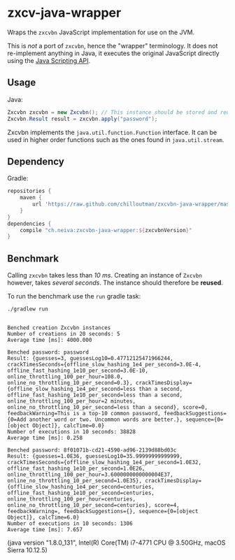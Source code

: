 # zxcv-java-wrapper

Wraps the `zxcvbn` JavaScript implementation for use on the JVM.

This is *not* a port of `zxcvbn`, hence the "wrapper" terminology. It does not re-implement anything in Java, it executes the original JavaScript directly using the [Java Scripting API](https://docs.oracle.com/javase/7/docs/technotes/guides/scripting/programmer_guide/).

## Usage

Java:
```java
Zxcvbn zxcvbn = new Zxcvbn(); // This instance should be stored and reused.
Zxcvbn.Result result = zxcvbn.apply("password");
```

Zxcvbn implements the `java.util.function.Function` interface. It can be used in higher order functions such as the ones found in `java.util.stream`.

## Dependency

Gradle:
```groovy
repositories {
    maven {
        url 'https://raw.github.com/chilloutman/zxcvbn-java-wrapper/master/repo/'
    }
}
dependencies {
    compile "ch.neiva:zxcvbn-java-wrapper:${zxcvbnVersion}"
}
```

## Benchmark

Calling `zxcvbn` takes less than _10 ms_. Creating an instance of `Zxcvbn` however, takes _several seconds_. The instance should therefore be **reused**.

To run the benchmark use the `run` gradle task:

```sh
./gradlew run
```

```

Benched creation Zxcvbn instances
Number of creations in 20 seconds: 5
Average time [ms]: 4000.000

Benched password: password
Result: {guesses=3, guessesLog10=0.47712125471966244, crackTimesSeconds={offline_slow_hashing_1e4_per_second=3.0E-4, offline_fast_hashing_1e10_per_second=3.0E-10, online_throttling_100_per_hour=108.0, online_no_throttling_10_per_second=0.3}, crackTimesDisplay={offline_slow_hashing_1e4_per_second=less than a second, offline_fast_hashing_1e10_per_second=less than a second, online_throttling_100_per_hour=2 minutes, online_no_throttling_10_per_second=less than a second}, score=0, feedbackWarning=This is a top-10 common password, feedbackSuggestions={0=Add another word or two. Uncommon words are better.}, sequence={0=[object Object]}, calcTime=0.0}
Number of executions in 10 seconds: 38828
Average time [ms]: 0.258

Benched password: 8f01071b-cd21-4590-ad96-2139d88bd03c
Result: {guesses=1.0E36, guessesLog10=35.99999999999999, crackTimesSeconds={offline_slow_hashing_1e4_per_second=1.0E32, offline_fast_hashing_1e10_per_second=1.0E26, online_throttling_100_per_hour=3.6000000000000004E37, online_no_throttling_10_per_second=1.0E35}, crackTimesDisplay={offline_slow_hashing_1e4_per_second=centuries, offline_fast_hashing_1e10_per_second=centuries, online_throttling_100_per_hour=centuries, online_no_throttling_10_per_second=centuries}, score=4, feedbackWarning=, feedbackSuggestions={}, sequence={0=[object Object]}, calcTime=6.0}
Number of executions in 10 seconds: 1306
Average time [ms]: 7.657

```
(java version "1.8.0_131", Intel(R) Core(TM) i7-4771 CPU @ 3.50GHz, macOS Sierra 10.12.5)
